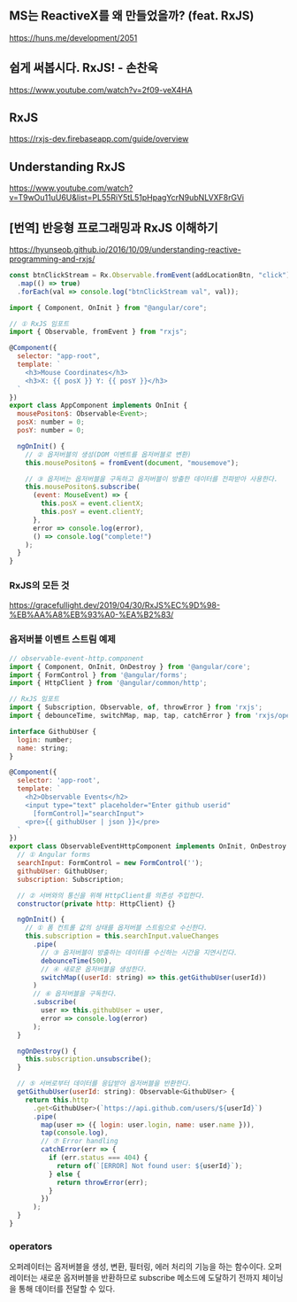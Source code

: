 ## MS는 ReactiveX를 왜 만들었을까? (feat. RxJS)

https://huns.me/development/2051

## 쉽게 써봅시다. RxJS! - 손찬욱

https://www.youtube.com/watch?v=2f09-veX4HA

## RxJS

https://rxjs-dev.firebaseapp.com/guide/overview

## Understanding RxJS

https://www.youtube.com/watch?v=T9wOu11uU6U&list=PL55RiY5tL51pHpagYcrN9ubNLVXF8rGVi

## [번역] 반응형 프로그래밍과 RxJS 이해하기

https://hyunseob.github.io/2016/10/09/understanding-reactive-programming-and-rxjs/

```js
const btnClickStream = Rx.Observable.fromEvent(addLocationBtn, "click")
  .map(() => true)
  .forEach(val => console.log("btnClickStream val", val));
```

```js
import { Component, OnInit } from "@angular/core";

// ① RxJS 임포트
import { Observable, fromEvent } from "rxjs";

@Component({
  selector: "app-root",
  template: `
    <h3>Mouse Coordinates</h3>
    <h3>X: {{ posX }} Y: {{ posY }}</h3>
  `
})
export class AppComponent implements OnInit {
  mousePositon$: Observable<Event>;
  posX: number = 0;
  posY: number = 0;

  ngOnInit() {
    // ② 옵저버블의 생성(DOM 이벤트를 옵저버블로 변환)
    this.mousePositon$ = fromEvent(document, "mousemove");

    // ③ 옵저버는 옵저버블을 구독하고 옵저버블이 방출한 데이터를 전파받아 사용한다.
    this.mousePositon$.subscribe(
      (event: MouseEvent) => {
        this.posX = event.clientX;
        this.posY = event.clientY;
      },
      error => console.log(error),
      () => console.log("complete!")
    );
  }
}
```

### RxJS의 모든 것

https://gracefullight.dev/2019/04/30/RxJS%EC%9D%98-%EB%AA%A8%EB%93%A0-%EA%B2%83/

### 옵저버블 이벤트 스트림 예제

```js
// observable-event-http.component
import { Component, OnInit, OnDestroy } from '@angular/core';
import { FormControl } from '@angular/forms';
import { HttpClient } from '@angular/common/http';

// RxJS 임포트
import { Subscription, Observable, of, throwError } from 'rxjs';
import { debounceTime, switchMap, map, tap, catchError } from 'rxjs/operators';

interface GithubUser {
  login: number;
  name: string;
}

@Component({
  selector: 'app-root',
  template: `
    <h2>Observable Events</h2>
    <input type="text" placeholder="Enter github userid"
      [formControl]="searchInput">
    <pre>{{ githubUser | json }}</pre>
  `
})
export class ObservableEventHttpComponent implements OnInit, OnDestroy {
  // ① Angular forms
  searchInput: FormControl = new FormControl('');
  githubUser: GithubUser;
  subscription: Subscription;

  // ② 서버와의 통신을 위해 HttpClient를 의존성 주입한다.
  constructor(private http: HttpClient) {}

  ngOnInit() {
    // ① 폼 컨트롤 값의 상태를 옵저버블 스트림으로 수신한다.
    this.subscription = this.searchInput.valueChanges
      .pipe(
        // ③ 옵저버블이 방출하는 데이터를 수신하는 시간을 지연시킨다.
        debounceTime(500),
        // ④ 새로운 옵저버블을 생성한다.
        switchMap((userId: string) => this.getGithubUser(userId))
      )
      // ⑥ 옵저버블을 구독한다.
      .subscribe(
        user => this.githubUser = user,
        error => console.log(error)
      );
  }

  ngOnDestroy() {
    this.subscription.unsubscribe();
  }

  // ⑤ 서버로부터 데이터를 응답받아 옵저버블을 반환한다.
  getGithubUser(userId: string): Observable<GithubUser> {
    return this.http
      .get<GithubUser>(`https://api.github.com/users/${userId}`)
      .pipe(
        map(user => ({ login: user.login, name: user.name })),
        tap(console.log),
        // ⑦ Error handling
        catchError(err => {
          if (err.status === 404) {
            return of(`[ERROR] Not found user: ${userId}`);
          } else {
            return throwError(err);
          }
        })
      );
  }
}
```

### operators

오퍼레이터는 옵저버블을 생성, 변환, 필터링, 에러 처리의 기능을 하는 함수이다. 오퍼레이터는 새로운 옵저버블을 반환하므로 subscribe 메소드에 도달하기 전까지 체이닝을 통해 데이터를 전달할 수 있다.
